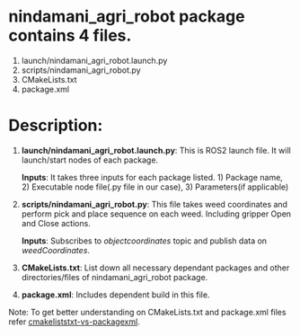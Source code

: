 # nindamani_agri_robot package contains 4 files.
  1.  launch/nindamani_agri_robot.launch.py
  2.  scripts/nindamani_agri_robot.py
  3.  CMakeLists.txt
  4.  package.xml

# Description:
1. **launch/nindamani_agri_robot.launch.py**: This is ROS2 launch file. It will launch/start nodes of each package. 
  
   **Inputs**: It takes three inputs for each package listed. 1) Package name, 2) Executable node file(.py file in our case), 3) Parameters(if applicable)

2. **scripts/nindamani_agri_robot.py**: This file takes weed coordinates and perform pick and place sequence on each weed. Including gripper Open and Close actions.

   **Inputs**: Subscribes to *objectcoordinates* topic and publish data on *weedCoordinates*.

3. **CMakeLists.txt**: List down all necessary dependant packages and other directories/files of nindamani_agri_robot package.

4. **package.xml**: Includes dependent build in this file.

Note: To get better understanding on CMakeLists.txt and package.xml files refer [cmakeliststxt-vs-packagexml](https://answers.ros.org/question/217475/cmakeliststxt-vs-packagexml/?answer=217488#post-id-217488).
